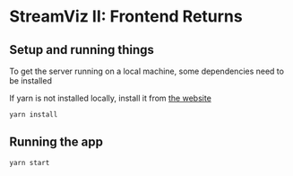 # StreamViz II: Frontend Returns

## Setup and running things

To get the server running on a local machine, some dependencies need to be installed

If yarn is not installed locally, install it from [the website](https://yarnpkg.com/en/docs/install)

`yarn install`

## Running the app

`yarn start`
